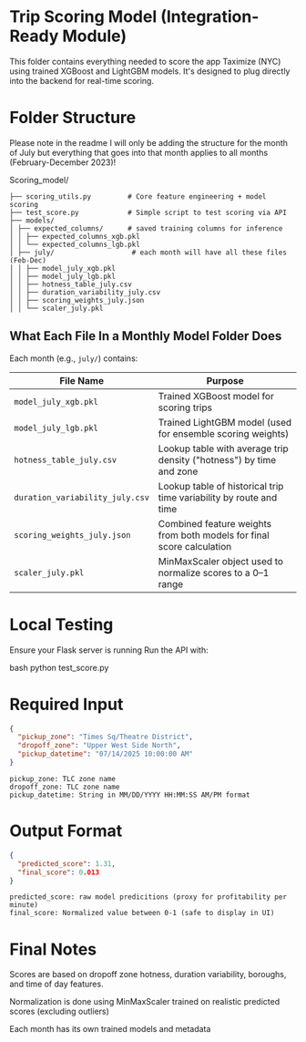 #  Trip Scoring Model (Integration-Ready Module)

This folder contains everything needed to score the app Taximize (NYC) using trained XGBoost and LightGBM models. It's designed to plug directly into the backend for real-time scoring.

# Folder Structure

Please note in the readme I will only be adding the structure for the month of July but everything that goes into that month applies to all months (February-December 2023)! 

Scoring_model/

```
├── scoring_utils.py         # Core feature engineering + model scoring
├── test_score.py            # Simple script to test scoring via API
├── models/
│ ├── expected_columns/      # saved training columns for inference
│ │ ├── expected_columns_xgb.pkl  
│ │ └── expected_columns_lgb.pkl
│ ├── july/                   # each month will have all these files (Feb-Dec)
│ │ ├── model_july_xgb.pkl
│ │ ├── model_july_lgb.pkl
│ │ ├── hotness_table_july.csv
│ │ ├── duration_variability_july.csv
│ │ ├── scoring_weights_july.json
│ │ └── scaler_july.pkl

```
## What Each File In a Monthly Model Folder Does
Each month (e.g., `july/`) contains:

| File Name                       | Purpose                                                                  |
|---------------------------------|--------------------------------------------------------------------------|
| `model_july_xgb.pkl`            | Trained XGBoost model for scoring trips                                  |
| `model_july_lgb.pkl`            | Trained LightGBM model (used for ensemble scoring weights)               |
| `hotness_table_july.csv`        | Lookup table with average trip density ("hotness") by time and zone      |
| `duration_variability_july.csv` | Lookup table of historical trip time variability by route and time       |
| `scoring_weights_july.json`     | Combined feature weights from both models for final score calculation    |
| `scaler_july.pkl`               | MinMaxScaler object used to normalize scores to a 0–1 range              |


# Local Testing

Ensure your Flask server is running
Run the API with: 

bash
python test_score.py

# Required Input 

```json
{
  "pickup_zone": "Times Sq/Theatre District",
  "dropoff_zone": "Upper West Side North",
  "pickup_datetime": "07/14/2025 10:00:00 AM"
}
```
``` text
pickup_zone: TLC zone name
dropoff_zone: TLC zone name 
pickup_datetime: String in MM/DD/YYYY HH:MM:SS AM/PM format
```

# Output Format

```json
{
  "predicted_score": 1.31,
  "final_score": 0.013
}
```
```text
predicted_score: raw model predicitions (proxy for profitability per minute)
final_score: Normalized value between 0-1 (safe to display in UI)
```

# Final Notes 

Scores are based on dropoff zone hotness, duration variability, boroughs, and time of day features.

Normalization is done using MinMaxScaler trained on realistic predicted scores (excluding outliers)

Each month has its own trained models and metadata
